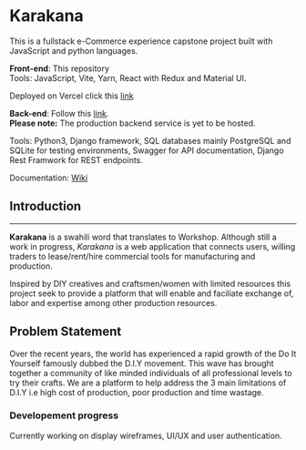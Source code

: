 # Karakana
This is a fullstack e-Commerce experience capstone project built with JavaScript and python languages.

**Front-end**: This repository
<br>
Tools: JavaScript, Vite, Yarn, React with Redux and Material UI.

Deployed on Vercel click this [link](https://karakana-by-kimperria.vercel.app/)

**Back-end**: Follow this [link](https://github.com/John-Kimani/karakana_client_microservice.git).
<br>
**Please note:** The production backend service is yet to be hosted.

Tools: Python3, Django framework, SQL databases mainly PostgreSQL and SQLite for testing environments, Swagger for API documentation, Django Rest Framwork for REST endpoints.

Documentation: [Wiki](https://github.com/John-Kimani/karakana_server_microservice/wiki)

## Introduction
---
**Karakana** is a swahili word that translates to Workshop. Although still a work in progress, *Karakana* is a web application that connects users, willing traders to lease/rent/hire commercial tools for manufacturing and production.

Inspired by DIY creatives and craftsmen/women with limited resources this project seek to provide a platform that will enable and faciliate exchange of, labor and expertise among other production resources.

## Problem Statement

Over the recent years, the world has experienced a rapid growth of the Do It Yourself  famously dubbed the D.I.Y movement. This wave has brought together a community of like minded individuals of all professional levels to try their crafts. 
We are a platform to help address the 3 main limitations of D.I.Y i.e high cost of production, poor production and time wastage.

### Developement progress
Currently working on display wireframes, UI/UX and user authentication.
